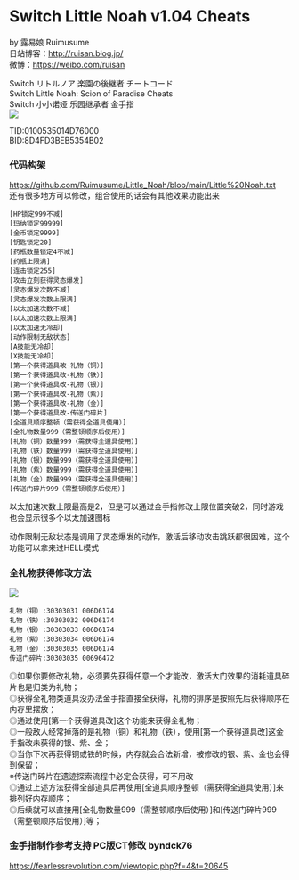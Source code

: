 # 
# Switch Little Noah v1.04 Cheats
by 露易娘 Ruimusume</br>
日站博客：http://ruisan.blog.jp/</br>
微博：https://weibo.com/ruisan</br>

Switch リトルノア 楽園の後継者 チートコード</br>
Switch Little Noah: Scion of Paradise Cheats</br>
Switch 小小诺娅 乐园继承者 金手指</br>
<img src="https://store-jp.nintendo.com/dw/image/v2/BFGJ_PRD/on/demandware.static/-/Sites-all-master-catalog/ja_JP/dw80ea403f/products/D70010000049101/heroBanner/f3c4703b6b8a32a70dd2b7c26b957dd73dec74b7f3e24bdb736dcdd69fe80290.jpg"/>

TID:0100535014D76000</br>
BID:8D4FD3BEB5354B02

### 代码构架
https://github.com/Ruimusume/Little_Noah/blob/main/Little%20Noah.txt</br>
还有很多地方可以修改，组合使用的话会有其他效果功能出来


```
[HP锁定999不减]
[玛纳锁定99999]
[金币锁定9999]
[钥匙锁定20]
[药瓶数量锁定4不减]
[药瓶上限满]
[连击锁定255]
[攻击立刻获得灵态爆发]
[灵态爆发次数不减]
[灵态爆发次数上限满]
[以太加速次数不减]
[以太加速次数上限满]
[以太加速无冷却]
[动作限制无敌状态]
[A技能无冷却]
[X技能无冷却]
[第一个获得道具改-礼物（铜）]
[第一个获得道具改-礼物（铁）]
[第一个获得道具改-礼物（银）]
[第一个获得道具改-礼物（紫）]
[第一个获得道具改-礼物（金）]
[第一个获得道具改-传送门碎片]
[全道具顺序整顿（需获得全道具使用）]
[全礼物数量999（需整顿顺序后使用）]
[礼物（铜）数量999（需获得全道具使用）]
[礼物（铁）数量999（需获得全道具使用）]
[礼物（银）数量999（需获得全道具使用）]
[礼物（紫）数量999（需获得全道具使用）]
[礼物（金）数量999（需获得全道具使用）]
[传送门碎片999（需整顿顺序后使用）]
```

以太加速次数上限最高是2，但是可以通过金手指修改上限位置突破2，同时游戏也会显示很多个以太加速图标

动作限制无敌状态是调用了灵态爆发的动作，激活后移动攻击跳跃都很困难，这个功能可以拿来过HELL模式

### 全礼物获得修改方法
<img src="https://i.imgur.com/hM8gQlk.png"/></br>
```
礼物（铜）:30303031 006D6174
礼物（铁）:30303032 006D6174
礼物（银）:30303033 006D6174
礼物（紫）:30303034 006D6174
礼物（金）:30303035 006D6174
传送门碎片:30303035 00696472
```
◎如果你要修改礼物，必须要先获得任意一个才能改，激活大门效果的消耗道具碎片也是归类为礼物；</br>
◎获得全礼物类道具没办法金手指直接全获得，礼物的排序是按照先后获得顺序在内存里摆放；</br>
◎通过使用[第一个获得道具改]这个功能来获得全礼物；</br>
◎一般敌人经常掉落的是礼物（铜）和礼物（铁），使用[第一个获得道具改]这金手指改未获得的银、紫、金；</br>
◎当你下次再获得铜或铁的时候，内存就会合法新增，被修改的银、紫、金也会得到保留；</br>
※传送门碎片在遗迹探索流程中必定会获得，可不用改</br>
◎通过上述方法获得全部道具后再使用[全道具顺序整顿（需获得全道具使用）]来排列好内存顺序；</br>
◎后续就可以直接用[全礼物数量999（需整顿顺序后使用）]和[传送门碎片999（需整顿顺序后使用）]等；</br>

### 金手指制作参考支持 PC版CT修改 byndck76
https://fearlessrevolution.com/viewtopic.php?f=4&t=20645
